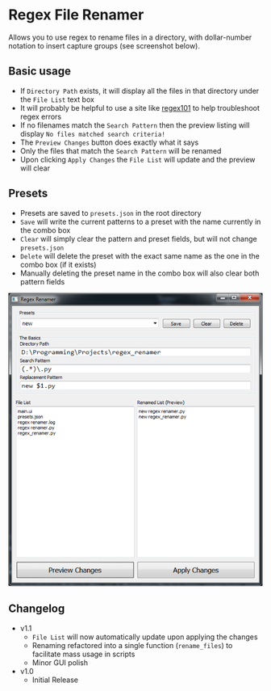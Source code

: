 # Regex File Renamer
Allows you to use regex to rename files in a directory, with dollar-number notation to insert capture groups (see screenshot below).

## Basic usage
- If `Directory Path` exists, it will display all the files in that directory under the `File List` text box
- It will probably be helpful to use a site like [regex101](https://regex101.com/) to help troubleshoot regex errors
- If no filenames match the `Search Pattern` then the preview listing will display `No files matched search criteria!`
- The `Preview Changes` button does exactly what it says
- Only the files that match the `Search Pattern` will be renamed
- Upon clicking `Apply Changes` the `File List` will update and the preview will clear
 
## Presets
- Presets are saved to `presets.json` in the root directory
- `Save` will write the current patterns to a preset with the name currently in the combo box
- `Clear` will simply clear the pattern and preset fields, but will not change `presets.json`
- `Delete` will delete the preset with the exact same name as the one in the combo box (if it exists)
- Manually deleting the preset name in the combo box will also clear both pattern fields

![screenshot](sshot.png)

## Changelog
- v1.1
    - `File List` will now automatically update upon applying the changes
    - Renaming refactored into a single function (`rename_files`) to facilitate mass usage in scripts
    - Minor GUI polish
- v1.0
    - Initial Release